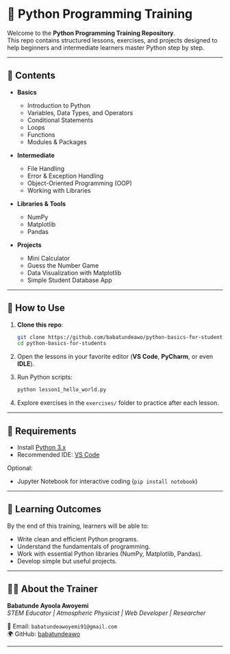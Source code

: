 # 🐍 Python Programming Training

Welcome to the **Python Programming Training Repository**.  
This repo contains structured lessons, exercises, and projects designed to help beginners and intermediate learners master Python step by step.

---

## 📖 Contents

- **Basics**
  - Introduction to Python
  - Variables, Data Types, and Operators
  - Conditional Statements
  - Loops
  - Functions
  - Modules & Packages

- **Intermediate**
  - File Handling
  - Error & Exception Handling
  - Object-Oriented Programming (OOP)
  - Working with Libraries

- **Libraries & Tools**
  - NumPy
  - Matplotlib
  - Pandas

- **Projects**
  - Mini Calculator
  - Guess the Number Game
  - Data Visualization with Matplotlib
  - Simple Student Database App

---

## 🚀 How to Use

1. **Clone this repo**:
   ```bash
   git clone https://github.com/babatundeawo/python-basics-for-students.git
   cd python-basics-for-students
   ```

2. Open the lessons in your favorite editor (**VS Code**, **PyCharm**, or even **IDLE**).

3. Run Python scripts:
   ```bash
   python lesson1_hello_world.py
   ```

4. Explore exercises in the `exercises/` folder to practice after each lesson.

---

## 📌 Requirements

- Install [Python 3.x](https://www.python.org/downloads/)
- Recommended IDE: [VS Code](https://code.visualstudio.com/)

Optional:
- Jupyter Notebook for interactive coding (`pip install notebook`)

---

## 🎯 Learning Outcomes

By the end of this training, learners will be able to:
- Write clean and efficient Python programs.
- Understand the fundamentals of programming.
- Work with essential Python libraries (NumPy, Matplotlib, Pandas).
- Develop simple but useful projects.

---

## 👨‍🏫 About the Trainer

**Babatunde Ayoola Awoyemi**  
*STEM Educator | Atmospheric Physicist | Web Developer | Researcher*  

📩 Email: `babatundeawoyemi91@gmail.com`  
🌍 GitHub: [babatundeawo](https://github.com/babatundeawo)

---
